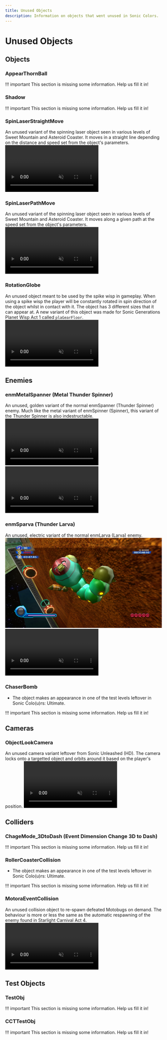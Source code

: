 ```yaml
---
title: Unused Objects
description: Information on objects that went unused in Sonic Colors.
---
```

# Unused Objects

## Objects

### AppearThornBall
!!! important
    This section is missing some information. Help us fill it in!

### Shadow
!!! important
    This section is missing some information. Help us fill it in!

### SpinLaserStraightMove
An unused variant of the spinning laser object seen in various levels of Sweet Mountain and Asteroid Coaster.
It moves in a straight line depending on the distance and speed set from the object's parameters.
<video autoplay loop muted defaultmuted playsinline>
  <source src="../assets/unused/spinLaserStraightMove.webm" type="video/webm">
</video>

### SpinLaserPathMove
An unused variant of the spinning laser object seen in various levels of Sweet Mountain and Asteroid Coaster.
It moves along a given path at the speed set from the object's parameters.
<video autoplay loop muted defaultmuted playsinline>
  <source src="../assets/unused/spinLaserPathMove.webm" type="video/webm">
</video>

### RotationGlobe
An unused object meant to be used by the spike wisp in gameplay.
When using a spike wisp the player will be constantly rotated in spin direction of the object whilst in contact with it.
The object has 3 different sizes that it can appear at.
A new variant of this object was made for Sonic Generations Planet Wisp Act 1 called `plaGearFloor`.
<video autoplay loop muted defaultmuted playsinline>
  <source src="../assets/unused/rotationGlobe.webm" type="video/webm">
</video>

## Enemies

### enmMetalSpanner (Metal Thunder Spinner)
An unused, golden variant of the normal enmSpanner (Thunder Spinner) enemy.
Much like the metal variant of enmSpinner (Spinner), this variant of the Thunder Spinner is also indestructable. 
<video autoplay loop muted defaultmuted playsinline>
  <source src="../assets/unused/enmMetalSpanner1.webm" type="video/webm">
</video>
<video autoplay loop muted defaultmuted playsinline>
  <source src="../assets/unused/enmMetalSpanner2.webm" type="video/webm">
</video>

### enmSparva (Thunder Larva)
An unused, electric variant of the normal enmLarva (Larva) enemy.
![Close-up of the unused Thunder Larva enemy.](./assets/unused/enmSparva.png)
<video autoplay loop muted defaultmuted playsinline>
  <source src="../assets/unused/enmSparva.webm" type="video/webm">
</video>

### ChaserBomb
* The object makes an appearance in one of the test levels leftover in Sonic Colo(u)rs: Ultimate. 

!!! important
    This section is missing some information. Help us fill it in!

## Cameras

### ObjectLookCamera
An unused camera variant leftover from Sonic Unleashed (HD).
The camera locks onto a targetted object and orbits around it based on the player's position.
<video autoplay loop muted defaultmuted playsinline>
  <source src="../assets/unused/objectLookCamera.webm" type="video/webm">
</video>

## Colliders

### ChageMode_3DtoDash (Event Dimension Change 3D to Dash)
!!! important
    This section is missing some information. Help us fill it in!

### RollerCoasterCollision
* The object makes an appearance in one of the test levels leftover in Sonic Colo(u)rs: Ultimate. 

!!! important
    This section is missing some information. Help us fill it in!

### MotoraEventCollision
An unused collision object to re-spawn defeated Motobugs on demand.
The behaviour is more or less the same as the automatic respawning of the enemy found in Starlight Carnival Act 4.
<video autoplay loop muted defaultmuted playsinline>
  <source src="../assets/unused/motoraEventCollision.webm" type="video/webm">
</video>

## Test Objects

### TestObj
!!! important
    This section is missing some information. Help us fill it in!

### CCTTestObj
!!! important
    This section is missing some information. Help us fill it in!